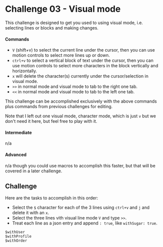 # Challenge 03 - Visual mode

This challenge is designed to get you used to using visual mode, i.e. selecting lines or blocks and making changes.

#### Commands

* `V` (shift+v) to select the current line under the cursor, then you can use motion controls to select more lines up or down.
* `ctrl+v` to select a vertical block of text under the cursor, then you can use motion controls to select more characters in the block vertically and horizontally.
* `x` will delete the character(s) currently under the cursor/selection in visual mode.
* `>>` in normal mode and visual mode to tab to the right one tab.
* `<<` in normal mode and visual mode to tab to the left one tab.

This challenge can be accomplished exclusively with the above commands plus commands from previous challenges for editing.

Note that I left out one visual mode, character mode, which is just `v` but we don't need it here, but feel free to play with it.

#### Intermediate

n/a 

#### Advanced

n/a though you could use macros to accomplish this faster, but that will be covered in a later challenge.

## Challenge

Here are the tasks to accomplish in this order:

* Select the `$` character for each of the 3 lines using `ctrl+v` and `j` and delete it with an `x`.
* Select the three lines vith visual line mode `V` and type `>>`.
* Treat each line as a json entry and append `: true`, like `withSugar: true`.

```
$withUser
$withProfile
$withOrder
```